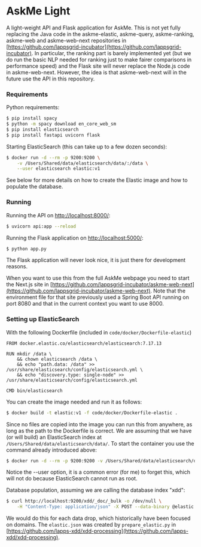 # AskMe Light

A light-weight API and Flask application for AskMe. This is not yet fully replacing the Java code in the askme-elastic, askme-query, askme-ranking, askme-web and  askme-web-next repositories in [https://github.com/lappsgrid-incubator](https://github.com/lappsgrid-incubator). In particular, the ranking part is barely implemented yet (but we do run the basic NLP needed for ranking just to make fairer comparisons in performance speed) and the Flask site will never replace the Node.js code in askme-web-next. However, the idea is that askme-web-next will in the future use the API in this repository.


### Requirements

Python requirements:

```bash
$ pip install spacy
$ python -m spacy download en_core_web_sm
$ pip install elasticsearch
$ pip install fastapi uvicorn flask
```

Starting ElasticSearch (this can take up to a few dozen seconds):

```bash
$ docker run -d --rm -p 9200:9200 \
	-v /Users/Shared/data/elasticsearch/data/:/data \
	--user elasticsearch elastic:v1
```
See below for more details on how to create the Elastic image and how to populate the database.


### Running

Running the API on [http://localhost:8000/](http://localhost:8000/):

```bash
$ uvicorn api:app --reload
```

Running the Flask application on [http://localhost:5000/](http://localhost:5000/):

```bash
$ python app.py
```

The Flask application will never look nice, it is just there for development reasons.

When you want to use this from the full AskMe webpage you need to start the Next.js site in [https://github.com/lappsgrid-incubator/askme-web-next](https://github.com/lappsgrid-incubator/askme-web-next). Note that the environment file for that site previously used a Spring Boot API running on port 8080 and that in the current context you want to use 8000.


### Setting up ElasticSearch

With the following Dockerfile (included in `code/docker/Dockerfile-elastic`)

```docker
FROM docker.elastic.co/elasticsearch/elasticsearch:7.17.13

RUN mkdir /data \
	&& chown elasticsearch /data \
	&& echo "path.data: /data" >> /usr/share/elasticsearch/config/elasticsearch.yml \
	&& echo "discovery.type: single-node" >> /usr/share/elasticsearch/config/elasticsearch.yml

CMD bin/elasticsearch
```

You can create the image needed and run it as follows:

```bash
$ docker build -t elastic:v1 -f code/docker/Dockerfile-elastic .
```

Since no files are copied into the image you can run this from anywhere, as long as the path to the Dockerfile is correct. We are assuming that we have (or will build) an ElasticSearch index at `/Users/Shared/data/elasticsearch/data/`. To start the container you use the command already introduced above:

```bash
$ docker run -d --rm -p 9200:9200 -v /Users/Shared/data/elasticsearch/data/:/data --user elasticsearch elastic
```

Notice the --user option, it is a common error (for me) to forget this, which will not do because ElasticSearch cannot run as root.

Database population, assuming we are calling the database index "xdd":

```bash
$ curl http://localhost:9200/xdd/_doc/_bulk -o /dev/null \
    -H "Content-Type: application/json" -X POST --data-binary @elastic.json
```

We would do this for each data drop, which historically have been focused on domains. The `elastic.json` was created by `prepare_elastic.py` in [https://github.com/lapps-xdd/xdd-processing](https://github.com/lapps-xdd/xdd-processing).

